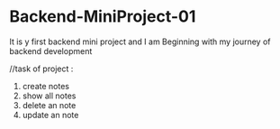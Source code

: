 # Backend-MiniProject-01
It is y first backend mini project and I am Beginning with my journey of backend development


//task of project : 
1. create notes
2. show all notes
3. delete an note
4. update an note
